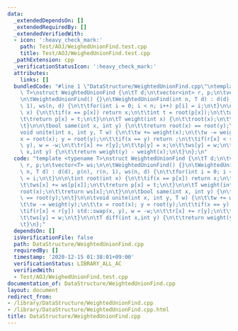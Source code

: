 ```yaml
---
data:
  _extendedDependsOn: []
  _extendedRequiredBy: []
  _extendedVerifiedWith:
  - icon: ':heavy_check_mark:'
    path: Test/AOJ/WeighedUnionFind.test.cpp
    title: Test/AOJ/WeighedUnionFind.test.cpp
  _pathExtension: cpp
  _verificationStatusIcon: ':heavy_check_mark:'
  attributes:
    links: []
  bundledCode: "#line 1 \"DataStructure/WeightedUnionFind.cpp\"\ntemplate <typename\
    \ T>\nstruct WeightedUnionFind {\n\tT d;\n\tvector<int> r, p;\n\tvector<T> ws;\n\
    \n\tWeightedUnionFind() {}\n\tWeightedUnionFind(int n, T d) : d(d), p(n), r(n,\
    \ 1), ws(n, d) {\n\t\tfor(int i = 0; i < n; i++) p[i] = i;\n\t}\n\n\tint root(int\
    \ x) {\n\t\tif(x == p[x]) return x;\n\t\tint t = root(p[x]);\n\t\tws[x] += ws[p[x]];\n\
    \t\treturn p[x] = t;\n\t}\n\n\tT weight(int x) {\n\t\troot(x);\n\t\treturn ws[x];\n\
    \t}\n\n\tbool same(int x, int y) {\n\t\treturn root(x) == root(y);\n\t}\n\n\t\
    void unite(int x, int y, T w) {\n\t\tw += weight(x);\n\t\tw -= weight(y);\n\t\t\
    x = root(x); y = root(y);\n\t\tif(x == y) return ;\n\t\tif(r[x] < r[y]) std::swap(x,\
    \ y), w = -w;\n\t\tr[x] += r[y];\n\t\tp[y] = x;\n\t\tws[y] = w;\n\t}\n\n\tT diff(int\
    \ x,int y) {\n\t\treturn weight(y) - weight(x);\n\t}\n};\n"
  code: "template <typename T>\nstruct WeightedUnionFind {\n\tT d;\n\tvector<int>\
    \ r, p;\n\tvector<T> ws;\n\n\tWeightedUnionFind() {}\n\tWeightedUnionFind(int\
    \ n, T d) : d(d), p(n), r(n, 1), ws(n, d) {\n\t\tfor(int i = 0; i < n; i++) p[i]\
    \ = i;\n\t}\n\n\tint root(int x) {\n\t\tif(x == p[x]) return x;\n\t\tint t = root(p[x]);\n\
    \t\tws[x] += ws[p[x]];\n\t\treturn p[x] = t;\n\t}\n\n\tT weight(int x) {\n\t\t\
    root(x);\n\t\treturn ws[x];\n\t}\n\n\tbool same(int x, int y) {\n\t\treturn root(x)\
    \ == root(y);\n\t}\n\n\tvoid unite(int x, int y, T w) {\n\t\tw += weight(x);\n\
    \t\tw -= weight(y);\n\t\tx = root(x); y = root(y);\n\t\tif(x == y) return ;\n\t\
    \tif(r[x] < r[y]) std::swap(x, y), w = -w;\n\t\tr[x] += r[y];\n\t\tp[y] = x;\n\
    \t\tws[y] = w;\n\t}\n\n\tT diff(int x,int y) {\n\t\treturn weight(y) - weight(x);\n\
    \t}\n};"
  dependsOn: []
  isVerificationFile: false
  path: DataStructure/WeightedUnionFind.cpp
  requiredBy: []
  timestamp: '2020-12-15 01:38:01+09:00'
  verificationStatus: LIBRARY_ALL_AC
  verifiedWith:
  - Test/AOJ/WeighedUnionFind.test.cpp
documentation_of: DataStructure/WeightedUnionFind.cpp
layout: document
redirect_from:
- /library/DataStructure/WeightedUnionFind.cpp
- /library/DataStructure/WeightedUnionFind.cpp.html
title: DataStructure/WeightedUnionFind.cpp
---
```

